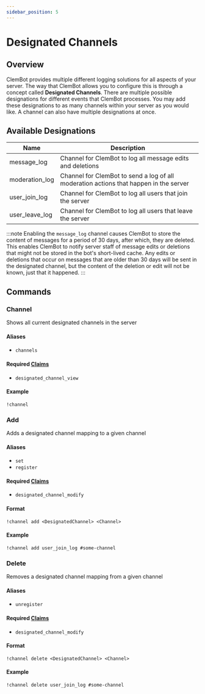 ```yaml
---
sidebar_position: 5
---
```


# Designated Channels

## Overview

ClemBot provides multiple different logging solutions for all aspects of your server.
The way that ClemBot allows you to configure this is through a concept called **Designated Channels**.
There are multiple possible designations for different events that ClemBot processes.
You may add these designations to as many channels within your server as you would like.
A channel can also have multiple designations at once.

## Available Designations

| Name           | Description                                                                           |
|----------------|---------------------------------------------------------------------------------------|
| message_log    | Channel for ClemBot to log all message edits and deletions                            |
| moderation_log | Channel for ClemBot to send a log of all moderation actions that happen in the server |
| user_join_log  | Channel for ClemBot to log all users that join the server                             |
| user_leave_log | Channel for ClemBot to log all users that leave the server                            |

:::note
Enabling the `message_log` channel causes ClemBot to store the content of messages for a period of 30 days, after which,
they are deleted.
This enables ClemBot to notify server staff of message edits or deletions that might not be stored
in the bot's short-lived cache.
Any edits or deletions that occur on messages that are older than 30 days will be sent in
the designated channel, but the content of the deletion or edit will not be known, just that it happened.
:::

## Commands

### Channel

Shows all current designated channels in the server

#### Aliases

* `channels`

#### Required [Claims](./Claims.md)

* `designated_channel_view`

#### Example

```
!channel
```

### Add

Adds a designated channel mapping to a given channel

#### Aliases

* `set`
* `register`

#### Required [Claims](./Claims.md)

* `designated_channel_modify`

#### Format

```
!channel add <DesignatedChannel> <Channel>
```

#### Example

```
!channel add user_join_log #some-channel
```

### Delete

Removes a designated channel mapping from a given channel

#### Aliases

* `unregister`

#### Required [Claims](./Claims.md)

* `designated_channel_modify`

#### Format

```
!channel delete <DesignatedChannel> <Channel>
```

#### Example

```
!channel delete user_join_log #some-channel
```
